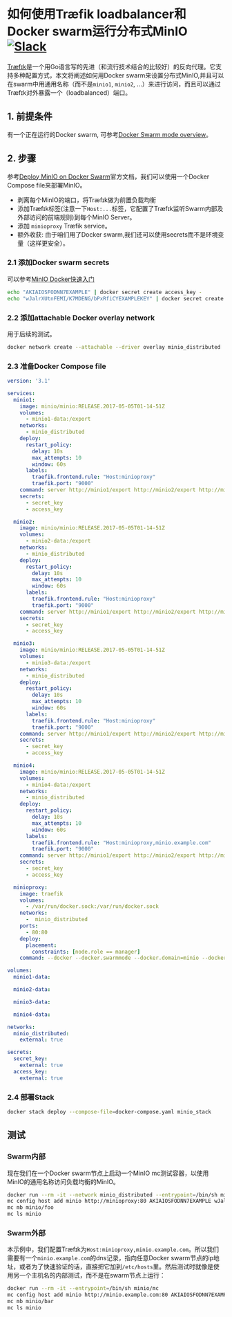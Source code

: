 # 如何使用Træfik loadbalancer和Docker swarm运行分布式MinIO [![Slack](https://slack.min.io/slack?type=svg)](https://slack.min.io)

[Træfɪk](https://traefik.io/)是一个用Go语言写的先进（和流行技术结合的比较好）的反向代理。它支持多种配置方式，本文将阐述如何用Docker swarm来设置分布式MinIO,并且可以在swarm中用通用名称（而不是`minio1`, `minio2`, ...）来进行访问，而且可以通过Træfɪk对外暴露一个（loadbalanced）端口。

## 1. 前提条件

有一个正在运行的Docker swarm, 可参考[Docker Swarm mode overview](https://docs.docker.com/engine/swarm/)。

## 2. 步骤

参考[Deploy MinIO on Docker Swarm](https://docs.min.io/docs/deploy-minio-on-docker-swarm)官方文档，我们可以使用一个Docker Compose file来部署MinIO。

* 剥离每个MinIO的端口，将Træfɪk做为前置负载均衡
* 添加Træfɪk标签(注意一下`Host:...`标签，它配置了Træfɪk监听Swarm内部及外部访问的前端规则)到每个MinIO Server。
* 添加 `minioproxy` Træfik service。
* 额外收获: 由于咱们用了Docker swarm,我们还可以使用secrets而不是环境变量（这样更安全）。

### 2.1 添加Docker swarm secrets

可以参考[MinIO Docker快速入门](https://docs.min.io/docs/minio-docker-quickstart-guide)

```sh
echo "AKIAIOSFODNN7EXAMPLE" | docker secret create access_key -
echo "wJalrXUtnFEMI/K7MDENG/bPxRfiCYEXAMPLEKEY" | docker secret create secret_key -
```

### 2.2 添加attachable Docker overlay network

用于后续的测试。

```sh
docker network create --attachable --driver overlay minio_distributed
```

### 2.3 准备Docker Compose file

```yml
version: '3.1'

services:
  minio1:
    image: minio/minio:RELEASE.2017-05-05T01-14-51Z
    volumes:
      - minio1-data:/export
    networks:
      - minio_distributed
    deploy:
      restart_policy:
        delay: 10s
        max_attempts: 10
        window: 60s
      labels:
        traefik.frontend.rule: "Host:minioproxy"
        traefik.port: "9000"
    command: server http://minio1/export http://minio2/export http://minio3/export http://minio4/export
    secrets:
      - secret_key
      - access_key

  minio2:
    image: minio/minio:RELEASE.2017-05-05T01-14-51Z
    volumes:
      - minio2-data:/export
    networks:
      - minio_distributed
    deploy:
      restart_policy:
        delay: 10s
        max_attempts: 10
        window: 60s
      labels:
        traefik.frontend.rule: "Host:minioproxy"
        traefik.port: "9000"
    command: server http://minio1/export http://minio2/export http://minio3/export http://minio4/export
    secrets:
      - secret_key
      - access_key

  minio3:
    image: minio/minio:RELEASE.2017-05-05T01-14-51Z
    volumes:
      - minio3-data:/export
    networks:
      - minio_distributed
    deploy:
      restart_policy:
        delay: 10s
        max_attempts: 10
        window: 60s
      labels:
        traefik.frontend.rule: "Host:minioproxy"
        traefik.port: "9000"
    command: server http://minio1/export http://minio2/export http://minio3/export http://minio4/export
    secrets:
      - secret_key
      - access_key

  minio4:
    image: minio/minio:RELEASE.2017-05-05T01-14-51Z
    volumes:
      - minio4-data:/export
    networks:
      - minio_distributed
    deploy:
      restart_policy:
        delay: 10s
        max_attempts: 10
        window: 60s
      labels:
        traefik.frontend.rule: "Host:minioproxy,minio.example.com"
        traefik.port: "9000"
    command: server http://minio1/export http://minio2/export http://minio3/export http://minio4/export
    secrets:
      - secret_key
      - access_key

  minioproxy:
    image: traefik
    volumes:
      - /var/run/docker.sock:/var/run/docker.sock
    networks:
      -  minio_distributed
    ports:
      - 80:80
    deploy:
      placement:
        constraints: [node.role == manager]
    command: --docker --docker.swarmmode --docker.domain=minio --docker.watch --web

volumes:
  minio1-data:

  minio2-data:

  minio3-data:

  minio4-data:

networks:
  minio_distributed:
    external: true

secrets:
  secret_key:
    external: true
  access_key:
    external: true
```

### 2.4 部署Stack

```sh
docker stack deploy --compose-file=docker-compose.yaml minio_stack
```

## 测试

### Swarm内部

现在我们在一个Docker swarm节点上启动一个MinIO mc测试容器，以使用MinIO的通用名称访问负载均衡的MinIO。

```sh
docker run --rm -it --network minio_distributed --entrypoint=/bin/sh minio/mc
mc config host add minio http://minioproxy:80 AKIAIOSFODNN7EXAMPLE wJalrXUtnFEMI/K7MDENG/bPxRfiCYEXAMPLEKEY
mc mb minio/foo
mc ls minio
```

### Swarm外部

本示例中，我们配置Træfɪk为`Host:minioproxy,minio.example.com`。所以我们需要有一个`minio.example.com`的dns记录，指向任意Docker swarm节点的ip地址，或者为了快速验证的话，直接把它加到`/etc/hosts`里。然后测试时就像是使用另一个主机名的内部测试，而不是在swarm节点上运行：

```sh
docker run --rm -it --entrypoint=/bin/sh minio/mc
mc config host add minio http://minio.example.com:80 AKIAIOSFODNN7EXAMPLE wJalrXUtnFEMI/K7MDENG/bPxRfiCYEXAMPLEKEY
mc mb minio/bar
mc ls minio
```
